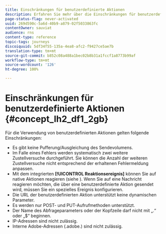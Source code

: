 ```yaml
---
title: Einschränkungen für benutzerdefinierte Aktionen
description: Erfahren Sie mehr über die Einschränkungen für benutzerdefinierte Aktionen
page-status-flag: never-activated
uuid: 269d590c-5a6d-40b9-a879-02f5033863fc
contentOwner: sauviat
audience: rns
content-type: reference
topic-tags: journeys
discoiquuid: 5df34f55-135a-4ea8-afc2-f9427ce5ae7b
translation-type: tm+mt
source-git-commit: b852c08a488a1bec02b8b31a1fccf1a8773b99af
workflow-type: tm+mt
source-wordcount: '126'
ht-degree: 100%

---
```



# Einschränkungen für benutzerdefinierte Aktionen {#concept_lh2_df1_2gb}

Für die Verwendung von benutzerdefinierten Aktionen gelten folgende Einschränkungen:

* Es gibt keine Pufferung/Ausgleichung des Sendevolumens.
* Im Falle eines Fehlers werden systematisch zwei weitere Zustellversuche durchgeführt. Sie können die Anzahl der weiteren Zustellversuche nicht entsprechend der erhaltenen Fehlermeldung anpassen.
* Mit dem integrierten **[!UICONTROL Reaktionsereignis]** können Sie auf native Aktionen reagieren (siehe [](../building-journeys/reaction-events.md)). Wenn Sie auf eine Nachricht reagieren möchten, die über eine benutzerdefinierte Aktion gesendet wird, müssen Sie ein spezielles Ereignis konfigurieren.
* Die URL der benutzerdefinierten Aktion unterstützt keine dynamischen Parameter.
* Es werden nur POST- und PUT-Aufrufmethoden unterstützt.
* Der Name des Abfrageparameters oder der Kopfzeile darf nicht mit „.“ oder „$“ beginnen.
* IP-Adressen sind nicht zulässig.
* Interne Adobe-Adressen (.adobe.) sind nicht zulässig.
